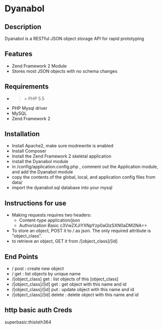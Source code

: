 # Dyanabol

## Description
Dyanabol is a RESTful JSON object storage API for rapid prototyping 

## Features
* Zend Framework 2 Module
* Stores most JSON objects with no schema changes

## Requirements
* >= PHP 5.5
* PHP Mysql driver
* MySQL
* Zend Framework 2

## Installation
* Install Apache2, make sure modrewrite is enabled
* Install Composer 
* Install the Zend Framework 2 skeletal application
* install the Dyanabol module
* in /config/application.config.php , comment out the Application module, and add the Dyanabol module
* copy the contents of the global, local, and application config files from data/
* import the dyanabol.sql database into your mysql

## Instructions for use 
* Making requests requires two headers: 
  * Content-type application/json
  * Authorization Basic c3VwZXJiYXNpYzp0aGlzSXN0aDM2NA==
* To store an object, POST it to / as json. The only required attribute is "object_class".
* to retrieve an object, GET it from /[object_class]/[id]

## End Points
* / post : create new object
* / get : list objects by unique name
* /[object_class] get : list objects of this [object_class]
* /[object_class]/[id] get : get object with this name and id
* /[object_class]/[id] put : update object with this name and id
* /[object_class]/[id] delete : delete object with this name and id

## http basic auth Creds
superbasic:thisIsth364

